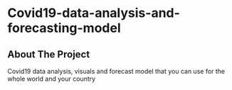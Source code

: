 # Covid19-data-analysis-and-forecasting-model
## About The Project
Covid19 data analysis, visuals and forecast model that you can use for the whole world and your country

